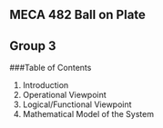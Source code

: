 ## MECA 482 Ball on Plate 
## Group 3 

###Table of Contents 
1. Introduction 
2. Operational Viewpoint 
3. Logical/Functional Viewpoint 
4. Mathematical Model of the System 
